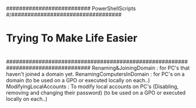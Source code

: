 
#########################\# PowerShellScripts #/##################################
#                                                                                #
#                      Trying To Make Life Easier                                #
#                                                                                #
##################################################################################
 Renaming&JoiningDomain : for PC's that haven't joined a domain yet.
 RenamingComputersInDomain : for PC's on a domain (to be used on a GPO or executed locally on each..)
 ModifyingLocalAccounts : To modify local accounts on PC's (Disabling, removing and changing their password) (to be used on a GPO or executed locally on each..)
